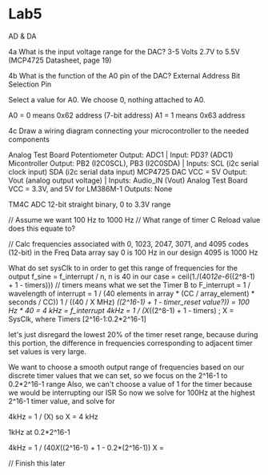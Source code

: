 # Lab5
AD &amp; DA


4a
What is the input voltage range for the DAC?
3-5 Volts
2.7V to 5.5V  (MCP4725 Datasheet, page 19)

4b
What is the function of the A0 pin of the DAC?
External Address Bit Selection Pin

Select a value for A0.
We choose 0, nothing attached to A0.


A0 = 0 means 0x62 address (7-bit address)
A1 = 1 means 0x63 address

4c
Draw a wiring diagram connecting your microcontroller to the needed components

Analog Test Board Potentiometer
Output: ADC1
   |
Input: PD3? (ADC1)
Micontroller
Output: PB2 (I2C0SCL), PB3 (I2C0SDA)
   |
Inputs:  SCL (i2c serial clock input) SDA (i2c serial data input)
  MCP4725 DAC   VCC = 5V
Output:  Vout (analog output voltage)
   |
Inputs: Audio_IN (Vout)
Analog Test Board   VCC = 3.3V, and 5V for LM386M-1
Outputs: None

TM4C ADC 12-bit straight binary, 0 to 3.3V range


// Assume we want 100 Hz to 1000 Hz
// What range of timer C Reload value does this equate to?


// Calc frequencies associated with 
0, 1023, 2047, 3071, and 4095 codes (12-bit) in the Freq Data array
say 0 is 100 Hz in our design
4095 is 1000 Hz

What do set sysClk to in order to get this range of frequencies for the output
f_sine = f_interrupt / n,  n is 40 in our case
       = ceil(1./(40*12e-6*((2^8-1) + 1 - timers)))   // timers means what we set the Timer B to
	   F_interrupt = 1 / wavelength of interrupt = 1 / (40 elements in array * (CC / array_element) * seconds / CC))
	     1 / ((40 / X MHz) *((2^16-1) + 1 - timer_reset value?))
	   = 
100 Hz * 40 = 4 kHz = f_interrupt
4kHz = 1 / (X*((2^8-1) + 1 - timers) ; X = SysClk, where Timers [2^16-1:0.2*2^16-1]


let's just disregard the lowest 20% of the timer reset range, because during this portion, the difference in frequencies corresponding to  adjacent timer set values is very large.

We want to choose a smooth output range of frequencies based on our discrete timer values that we can set, so we focus on the 2^16-1 to 0.2*2^16-1 range
Also, we can't choose a value of 1 for the timer because we would be interrupting our ISR
So now we solve for 100Hz at the highest 2^16-1 timer value, and solve for

4kHz = 1 / (X)
so X = 4 kHz

1kHz at 0.2*2^16-1

4kHz = 1 / (40*X*((2^16-1) + 1 - 0.2*(2^16-1))
X = 


// Finish this later

